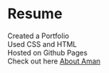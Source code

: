 # Resume

Created a Portfolio</br>
Used CSS and HTML</br>
Hosted on Github Pages</br>
Check out here
[About Aman](https://amang9446.github.io/About-Aman/)
